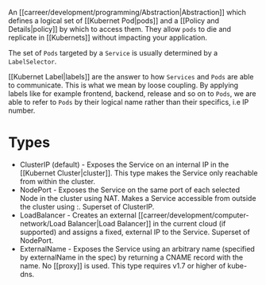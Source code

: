 An [[carreer/development/programming/Abstraction|Abstraction]] which defines a logical set of [[Kubernet Pod|pods]] and a [[Policy and Details|policy]] by which to access them. They allow `pods` to die and replicate in [[Kubernets]] without impacting your application.

The set of `Pods` targeted by a `Service` is usually determined by a `LabelSelector`.

[[Kubernet Label|labels]] are the answer to how `Services` and `Pods` are able to communicate. This is what we mean by loose coupling. By applying labels like for example frontend, backend, release and so on to `Pods`, we are able to refer to `Pods` by their logical name rather than their specifics, i.e IP number.

# Types

- ClusterIP (default) - Exposes the Service on an internal IP in the [[Kubernet Cluster|cluster]]. This type makes the Service only reachable from within the cluster.
- NodePort - Exposes the Service on the same port of each selected Node in the cluster using NAT. Makes a Service accessible from outside the cluster using :. Superset of ClusterIP.
- LoadBalancer - Creates an external [[carreer/development/computer-network/Load Balancer|Load Balancer]] in the current cloud (if supported) and assigns a fixed, external IP to the Service. Superset of NodePort.
- ExternalName - Exposes the Service using an arbitrary name (specified by externalName in the spec) by returning a CNAME record with the name. No [[proxy]] is used. This type requires v1.7 or higher of kube-dns.
